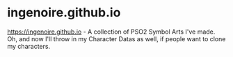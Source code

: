# ingenoire.github.io
https://ingenoire.github.io - A collection of PSO2 Symbol Arts I've made. Oh, and now I'll throw in my Character Datas as well, if people want to clone my characters.
